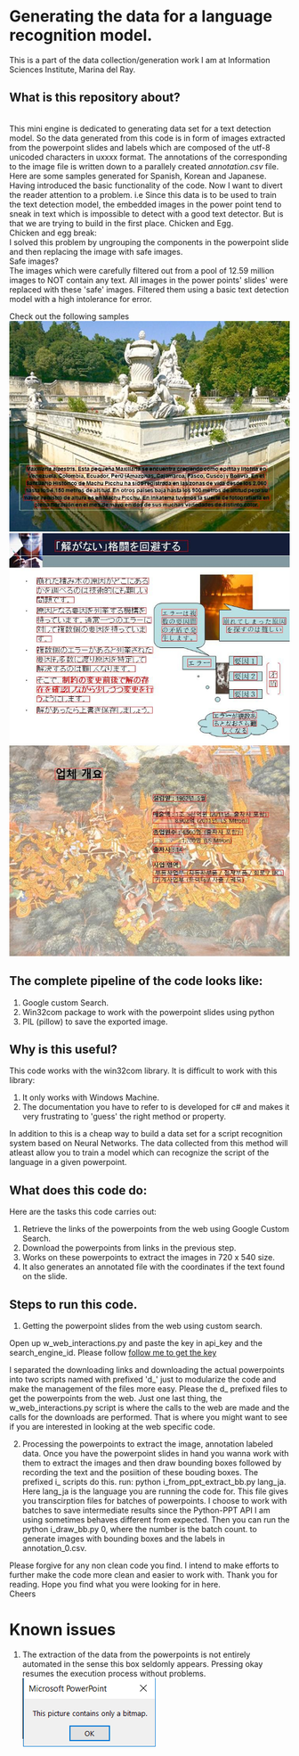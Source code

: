 # Generating the data for a language recognition model.

This is a part of the data collection/generation work I am at Information Sciences Institute, Marina del Ray.
## What is this repository about?
<br> This mini engine is dedicated to generating data set for a text detection model. So the data generated from this code is in form of images extracted from the powerpoint slides and labels which are composed of the utf-8 unicoded characters in uxxxx format. The annotations of the corresponding to the image file is written down to a parallely created *annotation.csv* file. Here are some samples generated for Spanish, Korean and Japanese. 
<br> Having introduced the basic functionality of the code. Now I want to divert the reader attention to a problem. i.e Since this data is to be used to train the text detection model, the embedded images in the power point tend to sneak in text which is impossible to detect with a good text detector. But is that we are trying to build in the first place. Chicken and Egg.
<br> Chicken and egg break:
<br>I solved this problem by ungrouping the components in the powerpoint slide and then replacing the image with safe images.
<br> Safe images?
<br> The images which were carefully filtered out from a pool of 12.59 million images to NOT contain any text. All images in the power points' slides' were replaced with these 'safe' images. Filtered them using a basic text detection model with a high intolerance for error. 

Check out the following samples
![Samples generated from powerpoints](sl_lang_es_Abundant_7351_.ppt_30_0.jpg "PPT Samples spanish")
![Samples generated from powerpoints](sl_lang_ja_undo_3473_.ppt_42_15.jpg "PPT Samples japanese")
![Samples generated from powerpoints](sl_lang_ko_global_3244_.ppt_5_5.jpg "PPT Samples korean")


## The complete pipeline of the code looks like:
1. Google custom Search.
2. Win32com package to work with the powerpoint slides using python
3. PIL (pillow) to save the exported image.

## Why is this useful?
This code works with the win32com library.
It is difficult to work with this library:
1. It only works with Windows Machine.
2. The documentation you have to refer to is developed for c# and makes it very frustrating to 'guess' the right method or property.

In addition to this is a cheap way to build a data set for a script recognition system based on Neural Networks. The data collected from this method will atleast allow you to train a model which can recognize the script of the language in a given powerpoint.

## What does this code do:
Here are the tasks this code carries out:
1. Retrieve the links of the powerpoints from the web using Google Custom Search.
2. Download the powerpoints from links in the previous step.
3. Works on these powerpoints to extract the images in 720 x 540 size. 
4. It also generates an annotated file with the coordinates if the text found on the slide.

## Steps to run this code.

1. Getting the powerpoint slides from the web using custom search.

Open up w_web_interactions.py and paste the key in api_key and the search_engine_id. Please follow [follow me to get the key](https://stackoverflow.com/questions/37083058/programmatically-searching-google-in-python-using-custom-search)

I separated the downloading links and downloading the actual powerpoints into two scripts named with prefixed 'd_' just to modularize the code and make the management of the files more easy. Please the d_ prefixed files to get the powerpoints from the web. Just one last thing, the w_web_interactions.py script is where the calls to the web are made and the calls for the downloads are performed. That is where you might want to see if you are interested in looking at the web specific code.

2. Processing the powerpoints to extract the image, annotation labeled data.
Once you have the powerpoint slides in hand you wanna work with them to extract the images and then draw bounding boxes followed by recording the text and the posiition of these bouding boxes. The prefixed i_ scripts do this.
 run: python i_from_ppt_extract_bb.py lang_ja. Here lang_ja is the language you are running the code for. This file gives you transcirption files for batches of powerpoints. I choose to work with batches to save intermediate results since the Python-PPT API I am using sometimes behaves different from expected.
Then you can run the python i_draw_bb.py 0, where the number is the batch count. to generate images with bounding boxes and the labels in annotation_0.csv.

Please forgive for any non clean code you find. I intend to make efforts to further make the code more clean and easier to work with. 
Thank you for reading. Hope you find what you were looking for in here. <br>
Cheers

# Known issues
1. The extraction of the data from the powerpoints is not entirely automated in the sense this box seldomly appears. Pressing okay resumes the execution process without problems.
![Annoying box](ann.png "abox")